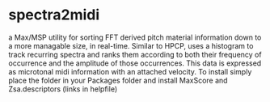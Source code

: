 # spectra2midi
a Max/MSP utility for sorting FFT derived pitch material information down to a more managable size, in real-time. Similar to HPCP, uses a histogram to track recurring spectra and ranks them according to both their frequency of occurrence and the amplitude of those occurrences. This data is expressed as microtonal midi information with an attached velocity. To install simply place the folder in your Packages folder and install MaxScore and Zsa.descriptors (links in helpfile)
